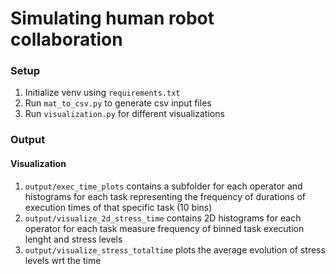 # Simulating human robot collaboration

### Setup
1) Initialize venv using `requirements.txt`
2) Run `mat_to_csv.py` to generate csv input files
3) Run `visualization.py` for different visualizations

### Output
#### Visualization
1)  `output/exec_time_plots` contains a subfolder for each operator and histograms for each task representing the frequency of durations of execution times of that specific task (10 bins)
2)  `output/visualize_2d_stress_time` contains 2D histograms for each operator for each task measure frequency of binned task execution lenght and stress levels
3)  `output/visualize_stress_totaltime` plots the average evolution of stress levels wrt the time 